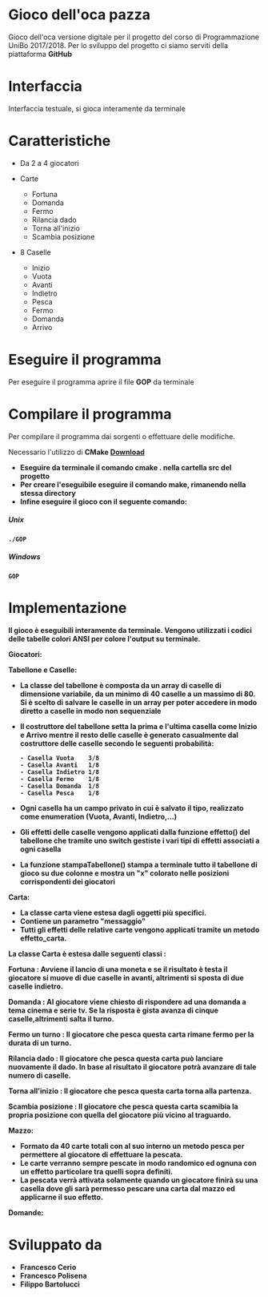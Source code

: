 # Gioco dell'oca pazza
Gioco dell'oca versione digitale per il progetto del corso di Programmazione UniBo 2017/2018.
Per lo sviluppo del progetto ci siamo serviti della piattaforma <b>GitHub</b> 

# Interfaccia
Interfaccia testuale, si gioca interamente da terminale 


# Caratteristiche
*  Da 2 a 4 giocatori

* Carte 
    * Fortuna 
    * Domanda
    * Fermo 
    * Rilancia dado
    * Torna all'inizio
    * Scambia posizione

* 8 Caselle 
    * Inizio
    * Vuota
    * Avanti 
    * Indietro
    * Pesca
    * Fermo
    * Domanda
    * Arrivo

# Eseguire il programma
Per eseguire il programma  aprire il file <b>GOP</b> da terminale 

# Compilare il programma 
Per compilare il programma dai sorgenti o effettuare delle modifiche.

Necessario l'utilizzo di <b>CMake<b/> [Download](https://cmake.org/install/) 
- Eseguire da terminale il comando <b>cmake .</b> nella cartella src del progetto
- Per creare l'eseguibile eseguire il comando <b>make</b>, rimanendo nella stessa directory
- Infine eseguire il gioco con il seguente comando:
##### Unix
```
./GOP
```
##### Windows
```
GOP
```
 
# Implementazione 
Il gioco è eseguibili interamente da terminale. Vengono utilizzati i codici delle tabelle colori ANSI per colore l'output su terminale.


<b> Giocatori: </b>



<b>Tabellone e Caselle:</b>
* La classe del tabellone è composta da un array di caselle di dimensione variabile, da un minimo di 40 caselle a un massimo di 80. Si è scelto di salvare le caselle in un array per poter accedere in modo diretto a caselle in modo non sequenziale
* Il costruttore del tabellone setta la prima e l'ultima casella come Inizio e Arrivo mentre il resto delle caselle è generato casualmente dal costruttore delle caselle secondo le seguenti probabilità:
     
      - Casella Vuota    3/8
      - Casella Avanti   1/8
      - Casella Indietro 1/8
      - Casella Fermo    1/8
      - Casella Domanda  1/8
      - Casella Pesca    1/8

* Ogni casella ha un campo privato in cui è salvato il tipo, realizzato come enumeration (Vuota, Avanti, Indietro,...)
* Gli effetti delle caselle vengono applicati dalla funzione effetto() del tabellone che tramite uno switch gestiste i vari tipi di effetti associati a ogni casella 
* La funzione stampaTabellone() stampa a terminale tutto il tabellone di gioco su due colonne e mostra un <b>"x"</b> colorato nelle posizioni corrispondenti dei giocatori 
 

<b> Carta: </b>
* La classe carta viene estesa dagli oggetti più specifici.
* Contiene un parametro "messaggio" 
* Tutti gli effetti delle relative carte vengono applicati tramite un metodo effetto_carta.

La classe Carta è estesa dalle seguenti classi :

<b> Fortuna </b> : 
         Avviene il lancio di una moneta e se il risultato è testa il giocatore si muove di due caselle in avanti,
         altrimenti si sposta di due caselle indietro.
   
<b> Domanda </b> : 
         Al giocatore viene chiesto di rispondere ad una domanda a tema cinema e serie tv.
         Se la risposta è gista avanza di cinque caselle,altrimenti salta il turno.
    
<b> Fermo un turno </b> : 
         Il giocatore che pesca questa carta rimane fermo per la durata di un turno.
    
<b> Rilancia dado </b> : 
         Il giocatore che pesca questa carta può lanciare nuovamente il dado.
         In base al risultato il giocatore potrà avanzare di tale numero di caselle.  
    
<b> Torna all'inizio </b> : 
         Il giocatore che pesca questa carta torna alla partenza.
    
<b> Scambia posizione </b> :
         Il giocatore che pesca questa carta scamibia la propria posizione con quella del giocatore più vicino al traguardo.

<b> Mazzo: </b>
* Formato da 40 carte totali con al suo interno un metodo pesca per permettere al giocatore di effettuare la pescata.
* Le carte verranno sempre pescate in modo randomico ed ognuna con un effetto particolare tra quelli sopra definiti.
* La pescata verrà attivata solamente quando un giocatore finirà su una casella dove gli sarà permesso pescare una carta
  dal mazzo ed applicarne il suo effetto.
  
  
<b> Domande: </b>
# Sviluppato da 
 * Francesco Cerio
 * Francesco Polisena
 * Filippo Bartolucci

